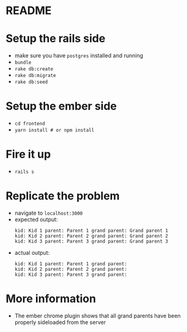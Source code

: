 # README

# Setup the rails side

- make sure you have `postgres` installed and running
- `bundle`
- `rake db:create`
- `rake db:migrate`
- `rake db:seed`

# Setup the ember side

- `cd frontend`
- `yarn install # or npm install` 

# Fire it up

- `rails s`

# Replicate the problem

- navigate to `localhost:3000`
- expected output:
  ```
  kid: Kid 1 parent: Parent 1 grand parent: Grand parent 1
  kid: Kid 2 parent: Parent 2 grand parent: Grand parent 2
  kid: Kid 3 parent: Parent 3 grand parent: Grand parent 3
  ```
- actual output:
  ```
  kid: Kid 1 parent: Parent 1 grand parent:
  kid: Kid 2 parent: Parent 2 grand parent:
  kid: Kid 3 parent: Parent 3 grand parent:
  ```

# More information

- The ember chrome plugin shows that all grand parents have been properly sideloaded from the server
